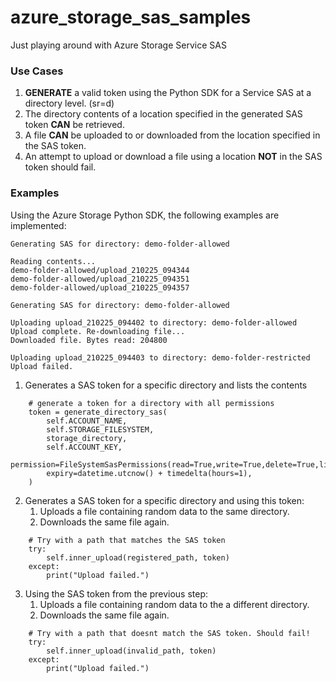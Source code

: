 # azure_storage_sas_samples
Just playing around with Azure Storage Service SAS

### Use Cases ###
    
1. **GENERATE** a valid token using the Python SDK for a Service SAS at a directory level. (sr=d)
2. The directory contents of a location specified in the generated SAS token **CAN** be retrieved.
3. A file **CAN** be uploaded to or downloaded from the location specified in the SAS token.
4. An attempt to upload or download a file using a location **NOT** in the SAS token should fail. 

### Examples ###

Using the Azure Storage Python SDK, the following examples are implemented:

```
Generating SAS for directory: demo-folder-allowed

Reading contents...
demo-folder-allowed/upload_210225_094344
demo-folder-allowed/upload_210225_094351
demo-folder-allowed/upload_210225_094357

Generating SAS for directory: demo-folder-allowed

Uploading upload_210225_094402 to directory: demo-folder-allowed
Upload complete. Re-downloading file...
Downloaded file. Bytes read: 204800

Uploading upload_210225_094403 to directory: demo-folder-restricted
Upload failed.
```

1. Generates a SAS token for a specific directory and lists the contents

```
    # generate a token for a directory with all permissions
    token = generate_directory_sas(
        self.ACCOUNT_NAME,
        self.STORAGE_FILESYSTEM,
        storage_directory,
        self.ACCOUNT_KEY,
        permission=FileSystemSasPermissions(read=True,write=True,delete=True,list=True),
        expiry=datetime.utcnow() + timedelta(hours=1),
    )
```

2. Generates a SAS token for a specific directory and using this token:
    1. Uploads a file containing random data to the same directory.
    2. Downloads the same file again.

```
    # Try with a path that matches the SAS token
    try:
        self.inner_upload(registered_path, token)
    except:
        print("Upload failed.")
```

3. Using the SAS token from the previous step:
    1. Uploads a file containing random data to the a different directory.  
    2. Downloads the same file again.
    
```    
    # Try with a path that doesnt match the SAS token. Should fail!
    try:
        self.inner_upload(invalid_path, token)
    except:
        print("Upload failed.")   
```

